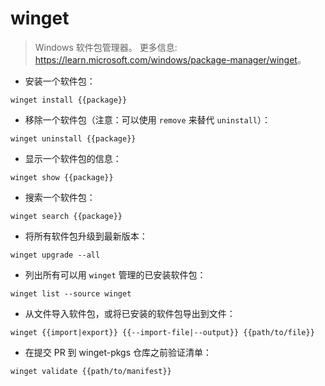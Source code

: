# winget

> Windows 软件包管理器。
> 更多信息: <https://learn.microsoft.com/windows/package-manager/winget>。

- 安装一个软件包：

`winget install {{package}}`

- 移除一个软件包（注意：可以使用 `remove` 来替代 `uninstall`）：

`winget uninstall {{package}}`

- 显示一个软件包的信息：

`winget show {{package}}`

- 搜索一个软件包：

`winget search {{package}}`

- 将所有软件包升级到最新版本：

`winget upgrade --all`

- 列出所有可以用 `winget` 管理的已安装软件包：

`winget list --source winget`

- 从文件导入软件包，或将已安装的软件包导出到文件：

`winget {{import|export}} {{--import-file|--output}} {{path/to/file}}`

- 在提交 PR 到 winget-pkgs 仓库之前验证清单：

`winget validate {{path/to/manifest}}`